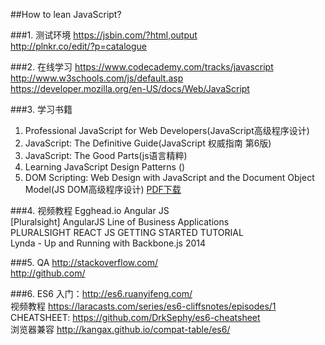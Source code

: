 ##How to lean JavaScript?
  
###1. 测试环境 
https://jsbin.com/?html,output  
http://plnkr.co/edit/?p=catalogue  

###2. 在线学习
https://www.codecademy.com/tracks/javascript  
http://www.w3schools.com/js/default.asp  
https://developer.mozilla.org/en-US/docs/Web/JavaScript  

###3. 学习书籍
 1) Professional JavaScript for Web Developers(JavaScript高级程序设计)  
 2) JavaScript: The Definitive Guide(JavaScript 权威指南 第6版)   
 3) JavaScript: The Good Parts(js语言精粹)   
 4) Learning JavaScript Design Patterns ()   
 5) DOM Scripting: Web Design with JavaScript and the Document Object Model(JS DOM高级程序设计)  [PDF下载](http://www.ziyonet.uz/uploads/books/50328/53bd0f163ffd7.pdf)    

###4. 视频教程
Egghead.io Angular JS  
[Pluralsight] AngularJS Line of Business Applications  
PLURALSIGHT REACT JS GETTING STARTED TUTORIAL  
Lynda - Up and Running with Backbone.js 2014  

###5. QA
http://stackoverflow.com/    
http://github.com/


###6. ES6
入门：http://es6.ruanyifeng.com/  
视频教程 https://laracasts.com/series/es6-cliffsnotes/episodes/1  
CHEATSHEET:  https://github.com/DrkSephy/es6-cheatsheet  
浏览器兼容 http://kangax.github.io/compat-table/es6/  
